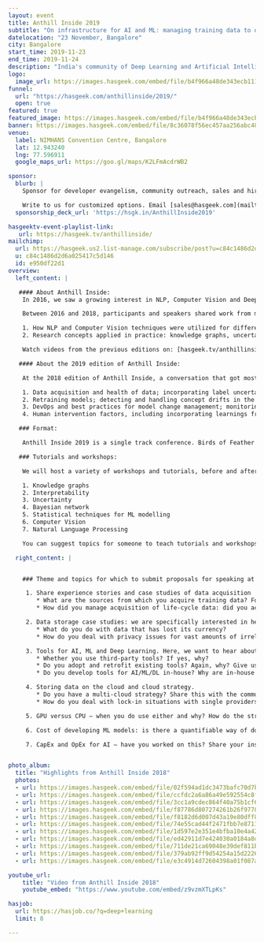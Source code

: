 ```yaml
---
layout: event
title: Anthill Inside 2019
subtitle: "On infrastructure for AI and ML: managing training data to data storage, cloud strategy and costs of developing ML models"
datelocation: "23 November, Bangalore"
city: Bangalore
start_time: 2019-11-23
end_time: 2019-11-24
description: "India's community of Deep Learning and Artificial Intelligence practitioners"
logo:
  image_url: https://images.hasgeek.com/embed/file/b4f966a48de343ecb111cde4c2e8a34e
funnel:
  url: "https://hasgeek.com/anthillinside/2019/"
  open: true
featured: true
featured_image: https://images.hasgeek.com/embed/file/b4f966a48de343ecb111cde4c2e8a34e
banner: https://images.hasgeek.com/embed/file/8c36078f56ec457aa256abc4809e95fb
venue:
  label: NIMHANS Convention Centre, Bangalore
  lat: 12.943240
  lng: 77.596911
  google_maps_url: https://goo.gl/maps/K2LFmAcdrWB2

sponsor:
  blurb: |
    Sponsor for developer evangelism, community outreach, sales and hiring.

    Write to us for customized options. Email [sales@hasgeek.com](mailto:sales@hasgeek.com)
  sponsorship_deck_url: 'https://hsgk.in/AnthillInside2019'

hasgeektv-event-playlist-link:
   url: https://hasgeek.tv/anthillinside/
mailchimp:
  url: https://hasgeek.us2.list-manage.com/subscribe/post?u=c84c1486d2d6a025417c5d146&id=e950df22d1
  u: c84c1486d2d6a025417c5d146
  id: e950df22d1
overview:
  left_content: |

   #### About Anthill Inside:
    In 2016, we saw a growing interest in NLP, Computer Vision and Deep Learning in The Fifth Elephant community. Consequently, we launched [Deep Learning conference](https://hasgeek.com/fifthelephant/deep-learning-2016/) in 2016 and learned that **the most pressing need in 2016 was understanding what products to build using AI.** For once, technology was ahead of its time. The challenge we faced was which business and domain problems to solve with AI.

    Between 2016 and 2018, participants and speakers shared work from medicine, e-commerce and advertising domains to navigate this challenge, and to explain:

    1. How NLP and Computer Vision techniques were utilized for different cases.
    2. Research concepts applied in practice: knowledge graphs, uncertainty, explainability (among others).

    Watch videos from the previous editions on: [hasgeek.tv/anthillinside](https://hasgeek.tv/anthillinside) to learn more about Anthill Inside.

   #### About the 2019 edition of Anthill Inside:

    At the 2018 edition of Anthill Inside, a conversation that got most traction and interest was about the hubs and spokes of AI. At a Birds of Feather (BOF) session on the hubs and spokes of AI, we discussed:

    1. Data acquisition and health of data; incorporating label uncertainty while training models.
    2. Retraining models; detecting and handling concept drifts in the data.
    3. DevOps and best practices for model change management; monitoring model health
    4. Human intervention factors, including incorporating learnings from the feedback loop; pointers for moving in the direction of auto-pilot mode.

   ### Format:

    Anthill Inside 2019 is a single track conference. Birds of Feather (BOF) sessions, round table discussions and office hours with speakers will be held in parallel with talks in the main auditorium.

   ### Tutorials and workshops:

    We will host a variety of workshops and tutorials, before and after the conference, as well as in other cities (Delhi and Hyderabad, besides Bangalore) between June and December 2019. **If you want to teach a tutorial or a hands-on workshop on the following topics, submit a proposal [here](https://hasgeek.com/anthillinside/2019/).**

    1. Knowledge graphs
    2. Interpretability
    3. Uncertainty
    4. Bayesian network
    5. Statistical techniques for ML modelling
    6. Computer Vision
    7. Natural Language Processing

    You can suggest topics for someone to teach tutorials and workshops, or instructors from who you’d like to learn more. Suggestions and submissions have to be made [here](https://hasgeek.com/anthillinside/2019/).

  right_content: |


    ### Theme and topics for which to submit proposals for speaking at the 2019 edition:

     1. Share experience stories and case studies of data acquisition
        * What are the sources from which you acquire training data? For example, how did you solve the cold start problem in your domain?
        * How did you manage acquisition of life-cycle data: did you acquire the data internally and labelled the data; or, did you acquire the data from external sources and labelled the data internally; or did you acquire externally labelled data? What were the challenges with storing data in each case?

     2. Data storage case studies: we are specifically interested in hearing about:
        * What do you do with data that has lost its currency?
        * How do you deal with privacy issues for vast amounts of irrelevant data?

     3. Tools for AI, ML and Deep Learning. Here, we want to hear about:
        * Whether you use third-party tools? If yes, why?
        * Do you adopt and retrofit existing tools? Again, why? Give us a detailed case study.
        * Do you develop tools for AI/ML/DL in-house? Why are in-house tools necessary for your case?

     4. Storing data on the cloud and cloud strategy.
        * Do you have a multi-cloud strategy? Share this with the community.
        * How do you deal with lock-in situations with single providers?

     5. GPU versus CPU – when you do use either and why? How do the strengths and limitations of each play out for your use case?

     6. Cost of developing ML models: is there a quantifiable way of doing this?

     7. CapEx and OpEx for AI – have you worked on this? Share your insights with the community.


photo_album:
  title: "Highlights from Anthill Inside 2018"
  photos:
  - url: https://images.hasgeek.com/embed/file/02f594ad1dc3473bafc70d7b1e5f9f66?size=640x480
  - url: https://images.hasgeek.com/embed/file/ccfdc2a6a86a49e592554c8fce510dcf?size=640x480
  - url: https://images.hasgeek.com/embed/file/3cc1a9cdec864f40a75b1cf66a19bfed?size=640x480
  - url: https://images.hasgeek.com/embed/file/f87786d807274261b26f9778287034b4?size=640x480
  - url: https://images.hasgeek.com/embed/file/f8182d6d007d43a19e80dff83c887910?size=640x480
  - url: https://images.hasgeek.com/embed/file/74e55cad44f2471fbb7e8711e60b4bb0?size=640x480
  - url: https://images.hasgeek.com/embed/file/1d597e2e351e4bfba10e4a426043ebec?size=640x480
  - url: https://images.hasgeek.com/embed/file/ed42911d7e424030a0184a8d781812e7?size=640x480
  - url: https://images.hasgeek.com/embed/file/711de21ca69048e39def811ba2b60b41?size=640x480
  - url: https://images.hasgeek.com/embed/file/379ab92ff9d54254a15d2226f5569bce?size=640x480
  - url: https://images.hasgeek.com/embed/file/e3c4914d72604398a01f087a05f9cb89?size=640x480

youtube_url:
    title: "Video from Anthill Inside 2018"
    youtube_embed: "https://www.youtube.com/embed/z9vzmXTLpKs"

hasjob:
  url: https://hasjob.co/?q=deep+learning
  limit: 8

---
```

